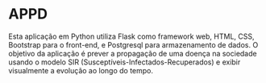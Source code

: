 # APPD
Esta aplicação em Python utiliza Flask como framework web, HTML, CSS, Bootstrap para o front-end, e Postgresql para armazenamento de dados. O objetivo da aplicação é prever a propagação de uma doença na sociedade usando o modelo SIR (Susceptíveis-Infectados-Recuperados) e exibir visualmente a evolução ao longo do tempo.
